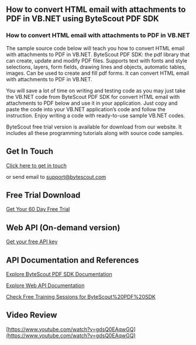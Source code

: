 ## How to convert HTML email with attachments to PDF in VB.NET using ByteScout PDF SDK

### How to convert HTML email with attachments to PDF in VB.NET

The sample source code below will teach you how to convert HTML email with attachments to PDF in VB.NET. ByteScout PDF SDK: the pdf library that can create, update and modify PDF files. Supports text with fonts and style selections, layers, form fields, drawing lines and objects, automatic tables, images. Can be used to create and fill pdf forms. It can convert HTML email with attachments to PDF in VB.NET.

You will save a lot of time on writing and testing code as you may just take the VB.NET code from ByteScout PDF SDK for convert HTML email with attachments to PDF below and use it in your application. Just copy and paste the code into your VB.NET application’s code and follow the instruction. Enjoy writing a code with ready-to-use sample VB.NET codes.

ByteScout free trial version is available for download from our website. It includes all these programming tutorials along with source code samples.

## Get In Touch

[Click here to get in touch](https://bytescout.zendesk.com/hc/en-us/requests/new?subject=ByteScout%20PDF%20SDK%20Question)

or send email to [support@bytescout.com](mailto:support@bytescout.com?subject=ByteScout%20PDF%20SDK%20Question) 

## Free Trial Download

[Get Your 60 Day Free Trial](https://bytescout.com/download/web-installer?utm_source=github-readme)

## Web API (On-demand version)

[Get your free API key](https://pdf.co/documentation/api?utm_source=github-readme)

## API Documentation and References

[Explore ByteScout PDF SDK Documentation](https://bytescout.com/documentation/index.html?utm_source=github-readme)

[Explore Web API Documentation](https://pdf.co/documentation/api?utm_source=github-readme)

[Check Free Training Sessions for ByteScout%20PDF%20SDK](https://academy.bytescout.com/)

## Video Review

[https://www.youtube.com/watch?v=gdsQ0EAqwGQ](https://www.youtube.com/watch?v=gdsQ0EAqwGQ)